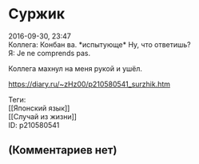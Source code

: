 Суржик
======

  
2016-09-30, 23:47  
 Коллега: Конбан ва. \*испытующе\* Ну, что ответишь?   
 Я: Je ne comprends pas.   
   
 Коллега махнул на меня рукой и ушёл.   
  
<https://diary.ru/~zHz00/p210580541_surzhik.htm>  
  
Теги:  
[[Японский язык]]  
[[Случай из жизни]]  
ID: p210580541  


(Комментариев нет)
------------------
